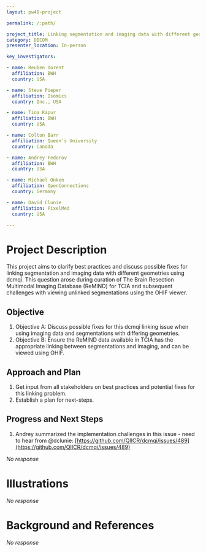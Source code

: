 ```yaml
---
layout: pw40-project

permalink: /:path/

project_title: Linking segmentation and imaging data with different geometries using dcmqi
category: DICOM
presenter_location: In-person

key_investigators:

- name: Reuben Dorent
  affiliation: BWH
  country: USA

- name: Steve Pieper
  affiliation: Isomics
  country: Inc., USA

- name: Tina Kapur
  affiliation: BWH
  country: USA

- name: Colton Barr
  affiliation: Queen's University
  country: Canada

- name: Andrey Fedorov
  affiliation: BWH
  country: USA

- name: Michael Onken
  affiliation: OpenConnections
  country: Germany

- name: David Clunie
  affiliation: PixelMed
  country: USA

---
```


# Project Description

<!-- Add a short paragraph describing the project. -->

This project aims to clarify best practices and discuss possible fixes for linking segmentation and imaging data with different geometries using dcmqi. This question arose during curation of The Brain Resection Multimodal Imaging Database (ReMIND) for TCIA and subsequent challenges with viewing unlinked segmentations using the OHIF viewer.

## Objective

<!-- Describe here WHAT you would like to achieve (what you will have as end result). -->

1.  Objective A: Discuss possible fixes for this dcmqi linking issue when using imaging data and segmentations with differing geometries.
2.  Objective B: Ensure the ReMIND data available in TCIA has the appropriate linking between segmentations and imaging, and can be viewed using OHIF.

## Approach and Plan

<!-- Describe here HOW you would like to achieve the objectives stated above. -->

1.  Get input from all stakeholders on best practices and potential fixes for this linking problem.
2.  Establish a plan for next-steps.

## Progress and Next Steps

<!-- Update this section as you make progress, describing of what you have ACTUALLY DONE.
     If there are specific steps that you could not complete then you can describe them here, too. -->
1. Andrey summarized the implementation challenges in this issue - need to hear from @dclunie: [https://github.com/QIICR/dcmqi/issues/489](https://github.com/QIICR/dcmqi/issues/489)

*No response*

# Illustrations

<!-- Add pictures and links to videos that demonstrate what has been accomplished. -->

*No response*

# Background and References

<!-- If you developed any software, include link to the source code repository.
     If possible, also add links to sample data, and to any relevant publications. -->

*No response*
